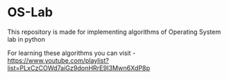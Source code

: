 # OS-Lab
This repository is made for implementing algorithms of Operating System lab in python

For learning these algorithms you can visit - 
https://www.youtube.com/playlist?list=PLxCzCOWd7aiGz9donHRrE9I3Mwn6XdP8p

